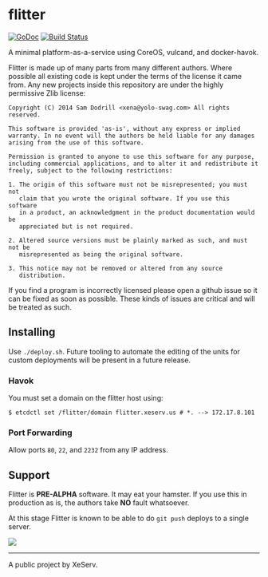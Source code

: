 flitter
=======

[![GoDoc](https://godoc.org/github.com/Xe/flitter?status.svg)](https://godoc.org/github.com/Xe/flitter) [![Build Status](https://drone.io/github.com/Xe/flitter/status.png)](https://drone.io/github.com/Xe/flitter/latest)

A minimal platform-as-a-service using CoreOS, vulcand, and docker-havok.

Flitter is made up of many parts from many different authors. Where possible 
all existing code is kept under the terms of the license it came from. Any new 
projects inside this repository are under the highly permissive Zlib license:

```
Copyright (C) 2014 Sam Dodrill <xena@yolo-swag.com> All rights reserved.

This software is provided 'as-is', without any express or implied
warranty. In no event will the authors be held liable for any damages
arising from the use of this software.

Permission is granted to anyone to use this software for any purpose,
including commercial applications, and to alter it and redistribute it
freely, subject to the following restrictions:

1. The origin of this software must not be misrepresented; you must not
   claim that you wrote the original software. If you use this software
   in a product, an acknowledgment in the product documentation would be
   appreciated but is not required.

2. Altered source versions must be plainly marked as such, and must not be
   misrepresented as being the original software.

3. This notice may not be removed or altered from any source
   distribution.
```

If you find a program is incorrectly licensed please open a github issue so it 
can be fixed as soon as possible. These kinds of issues are critical and will 
be treated as such.

## Installing

Use `./deploy.sh`. Future tooling to automate the editing of the units for 
custom deployments will be present in a future release.

### Havok

You must set a domain on the flitter host using:

```console
$ etcdctl set /flitter/domain flitter.xeserv.us # *. --> 172.17.8.101
```

### Port Forwarding

Allow ports `80`, `22`, and `2232` from any IP address.

## Support

Flitter is **PRE-ALPHA** software. It may eat your hamster. If you use this in 
production as is, the authors take **NO** fault whatsoever.

At this stage Flitter is known to be able to do `git push` deploys to a single 
server.

[![](https://i.imgur.com/Et0muSJ.png)](https://asciinema.org/a/13457)

---

A public project by XeServ.
